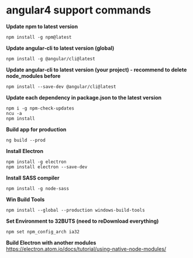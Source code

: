 # angular4 support commands

**Update npm to latest version**
```
npm install -g npm@latest
```


**Update angular-cli to latest version (global)**
```
npm install -g @angular/cli@latest
```

**Update angular-cli to latest version (your project) - recommend to delete node_modules before**
```
npm install --save-dev @angular/cli@latest
```

**Update each dependency in package.json to the latest version**
```
npm i -g npm-check-updates
ncu -a
npm install
```

**Build app for production**
```
ng build --prod
```

**Install Electron**
```
npm install -g electron
npm install electron --save-dev
```

**Install SASS compiler**
```
npm install -g node-sass
```

**Win Build Tools**
```
npm install --global --production windows-build-tools
```

**Set Environment to 32BUTS (need to reDownload everything)**
```
npm set npm_config_arch ia32
```

**Build Electron with another modules**
https://electron.atom.io/docs/tutorial/using-native-node-modules/
